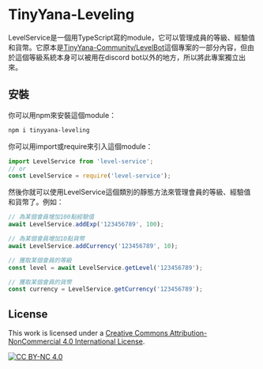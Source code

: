 # TinyYana-Leveling

LevelService是一個用TypeScript寫的module，它可以管理成員的等級、經驗值和貨幣。它原本是[TinyYana-Community/LevelBot](https://github.com/TinyYana-Community/LevelBot)這個專案的一部分內容，但由於這個等級系統本身可以被用在discord bot以外的地方，所以將此專案獨立出來。

## 安裝

你可以用npm來安裝這個module：

```sh
npm i tinyyana-leveling
```

你可以用import或require來引入這個module：
```js
import LevelService from 'level-service';
// or
const LevelService = require('level-service');
```
然後你就可以使用LevelService這個類別的靜態方法來管理會員的等級、經驗值和貨幣了。例如：
```js
// 為某個會員增加100點經驗值
await LevelService.addExp('123456789', 100);

// 為某個會員增加10點貨幣
await LevelService.addCurrency('123456789', 10);

// 獲取某個會員的等級
const level = await LevelService.getLevel('123456789');

// 獲取某個會員的貨幣
const currency = LevelService.getCurrency('123456789');
```

## License

This work is licensed under a [Creative Commons Attribution-NonCommercial 4.0 International License](http://creativecommons.org/licenses/by-nc/4.0/).

[![CC BY-NC 4.0](https://licensebuttons.net/l/by-nc/4.0/88x31.png)](http://creativecommons.org/licenses/by-nc/4.0/)
